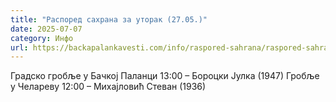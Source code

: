 ```yaml
---
title: "Распоред сахрана за уторак (27.05.)"
date: 2025-07-07
category: Инфо
url: https://backapalankavesti.com/info/raspored-sahrana/raspored-sahrana-za-utorak-27-05/
---
```


Градско гробље у Бачкој Паланци
13:00 – Бороцки Јулка (1947)
Гробље у Челареву
12:00 – Михајловић Стеван (1936)
